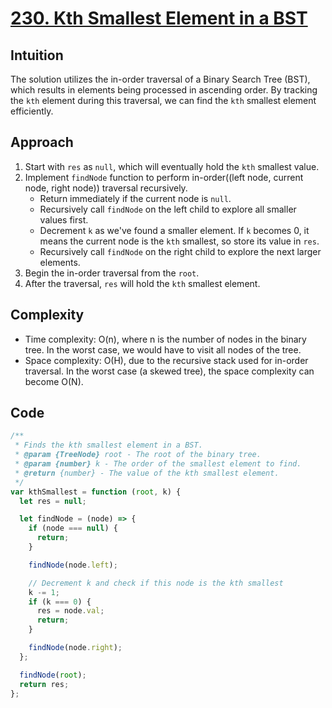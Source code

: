 # [230. Kth Smallest Element in a BST](https://leetcode.com/problems/kth-smallest-element-in-a-bst/description/)

## Intuition

The solution utilizes the in-order traversal of a Binary Search Tree (BST), which results in elements being processed in ascending order. By tracking the `kth` element during this traversal, we can find the `kth` smallest element efficiently.

## Approach

1. Start with `res` as `null`, which will eventually hold the `kth` smallest value.
2. Implement `findNode` function to perform in-order((left node, current node, right node)) traversal recursively.
   - Return immediately if the current node is `null`.
   - Recursively call `findNode` on the left child to explore all smaller values first.
   - Decrement `k` as we've found a smaller element. If `k` becomes 0, it means the current node is the `kth` smallest, so store its value in `res`.
   - Recursively call `findNode` on the right child to explore the next larger elements.
3. Begin the in-order traversal from the `root`.
4. After the traversal, `res` will hold the `kth` smallest element.

## Complexity

- Time complexity: O(n), where n is the number of nodes in the binary tree. In the worst case, we would have to visit all nodes of the tree.
- Space complexity: O(H), due to the recursive stack used for in-order traversal. In the worst case (a skewed tree), the space complexity can become O(N).

## Code

```javascript
/**
 * Finds the kth smallest element in a BST.
 * @param {TreeNode} root - The root of the binary tree.
 * @param {number} k - The order of the smallest element to find.
 * @return {number} - The value of the kth smallest element.
 */
var kthSmallest = function (root, k) {
  let res = null;

  let findNode = (node) => {
    if (node === null) {
      return;
    }

    findNode(node.left);

    // Decrement k and check if this node is the kth smallest
    k -= 1;
    if (k === 0) {
      res = node.val;
      return;
    }

    findNode(node.right);
  };

  findNode(root);
  return res;
};
```
